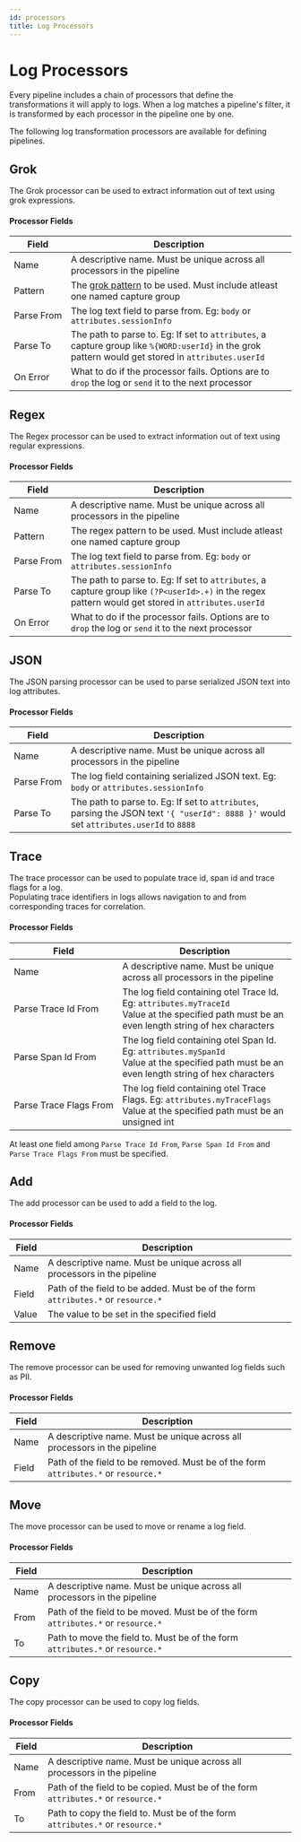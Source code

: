 ```yaml
---
id: processors
title: Log Processors
---
```


# Log Processors

Every pipeline includes a chain of processors that define the transformations it will apply to logs.
When a log matches a pipeline's filter, it is transformed by each
processor in the pipeline one by one.

The following log transformation processors are available for 
defining pipelines.


## Grok
The Grok processor can be used to extract information out of text 
using grok expressions.  

#### Processor Fields
|     Field     |   Description   |
|---------------|-----------------|
|     Name      | A descriptive name. Must be unique across all processors in the pipeline |
|     Pattern      | The [grok pattern](https://grokdebugger.com/) to be used. Must include atleast one named capture group |
|     Parse&#160;From      | The log text field to parse from. Eg: `body` or `attributes.sessionInfo` |
|     Parse&#160;To      | The path to parse to. Eg: If set to `attributes`, a capture group like `%{WORD:userId}` in the grok pattern would get stored in `attributes.userId` |
|     On&#160;Error     | What to do if the processor fails. Options are to `drop` the log or `send` it to the next processor  |


## Regex
The Regex processor can be used to extract information out of text
using regular expressions.

#### Processor Fields
|     Field     |   Description   |
|---------------|-----------------|
|     Name      | A descriptive name. Must be unique across all processors in the pipeline |
|     Pattern      | The regex pattern to be used. Must include atleast one named capture group |
|     Parse&#160;From      | The log text field to parse from. Eg: `body` or `attributes.sessionInfo` |
|     Parse&#160;To      | The path to parse to. Eg: If set to `attributes`, a capture group like `(?P<userId>.+)` in the regex pattern would get stored in `attributes.userId` |
|     On&#160;Error     | What to do if the processor fails. Options are to `drop` the log or `send` it to the next processor  |


## JSON
The JSON parsing processor can be used to parse serialized JSON text into log attributes.

#### Processor Fields
|     Field     |   Description   |
|---------------|-----------------|
|     Name      | A descriptive name. Must be unique across all processors in the pipeline |
|     Parse&#160;From      | The log field containing serialized JSON text. Eg: `body` or `attributes.sessionInfo` |
|     Parse&#160;To      | The path to parse to. Eg: If set to `attributes`, parsing the JSON text `'{ "userId": 8888 }'` would set `attributes.userId` to `8888` |


## Trace
The trace processor can be used to populate trace id, span id and trace flags for a log.  
Populating trace identifiers in logs allows navigation to and from corresponding traces for correlation.

#### Processor Fields
|     Field     |   Description   |
|---------------|-----------------|
|     Name      | A descriptive name. Must be unique across all processors in the pipeline |
|     Parse&#160;Trace&#160;Id&#160;From   | The log field containing otel Trace Id. Eg: `attributes.myTraceId` <br/> Value at the specified path must be an even length string of hex characters |
|     Parse&#160;Span&#160;Id&#160;From    | The log field containing otel Span Id.  Eg: `attributes.mySpanId` <br/> Value at the specified path must be an even length string of hex characters |
|     Parse&#160;Trace&#160;Flags&#160;From    | The log field containing otel Trace Flags. Eg: `attributes.myTraceFlags` <br/> Value at the specified path must be an unsigned int |

At least one field among `Parse Trace Id From`, `Parse Span Id From` and `Parse Trace Flags From` must be specified.


## Add
The add processor can be used to add a field to the log.

#### Processor Fields
|     Field     |   Description   |
|---------------|-----------------|
|     Name      | A descriptive name. Must be unique across all processors in the pipeline |
|     Field     | Path of the field to be added. Must be of the form `attributes.*` or `resource.*`  |
|     Value     | The value to be set in the specified field |


## Remove
The remove processor can be used for removing unwanted log fields such as PII.

#### Processor Fields
|     Field     |   Description   |
|---------------|-----------------|
|     Name      | A descriptive name. Must be unique across all processors in the pipeline |
|     Field     | Path of the field to be removed. Must be of the form `attributes.*` or `resource.*`  |


## Move
The move processor can be used to move or rename a log field.

#### Processor Fields
|     Field     |   Description   |
|---------------|-----------------|
|     Name      | A descriptive name. Must be unique across all processors in the pipeline |
|     From      | Path of the field to be moved. Must be of the form `attributes.*` or `resource.*` |
|     To        | Path to move the field to. Must be of the form `attributes.*` or `resource.*` |


## Copy
The copy processor can be used to copy log fields.

#### Processor Fields
|     Field     |   Description   |
|---------------|-----------------|
|     Name      | A descriptive name. Must be unique across all processors in the pipeline |
|     From      | Path of the field to be copied. Must be of the form `attributes.*` or `resource.*` |
|     To        | Path to copy the field to. Must be of the form `attributes.*` or `resource.*` |

